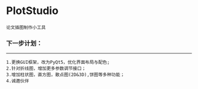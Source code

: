 # PlotStudio
    论文插图制作小工具

### 下一步计划：
--------------
    1.更换GUI框架，改为PyQt5，优化界面布局与配色;
    2.针对折线图，增加更多参数调节接口；
    3.增加柱状图，直方图，散点图(2D&3D),饼图等多种功能；
    4.诚邀伙伴
